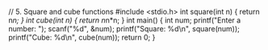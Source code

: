 // 5. Square and cube functions
#include <stdio.h>
int square(int n) { return n*n; }
int cube(int n) { return n*n*n; }
int main() {
    int num;
    printf("Enter a number: ");
    scanf("%d", &num);
    printf("Square: %d\n", square(num));
    printf("Cube: %d\n", cube(num));
    return 0;
}
